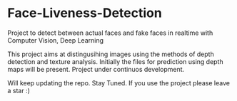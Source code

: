 # Face-Liveness-Detection
Project to detect between actual faces and fake faces in realtime with Computer Vision, Deep Learning

This project aims at distingusihing images using the methods of depth detection and texture analysis.
Initially the files for prediction using depth maps will be present.
Project under continuos development.

Will keep updating the repo.
Stay Tuned.
If you use the project please leave a star :)